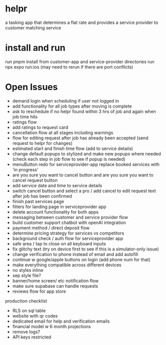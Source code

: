 # helpr
a tasking app that determines a flat rate and provides a service provider to customer matching service

# install and run
run pnpm install from customer-app and service-provider directories
run npx expo run:ios (may need to rerun if there are port conflicts)

# Open Issues


- demand login when scheduling if user not logged in 
- add functionality for all job types after moving is complete
- ask to reschedule if no helpr found within 3 hrs of job and again when job time hits
- ratings flow
- add ratings to request card
- cancellation flow at all stages including warnings
- flow for editing request after job has already been accepted (send request to helpr for changes)
- estimated start and finish time flow (add to service details)
- change default popups to stylized and make new popups where needed (check each step in job flow to see if popup is needed)
- menuButton redo for serviceprovider-app replace booked services with 'in progress'
- are you sure you want to cancel button and are you sure you want to cancel request button
- add service date and time to service details
- switch cancel button and select a pro / add cancel to edit request text after job has been confirmed
- finish past services page
- filters for landing page in serviceprovider app 
- delete account functionality for both apps
- messaging between customer and service provider flow
- build customer support chatbot with openAI integration
- payment method / direct deposit flow
- determine pricing strategy for services vs competitors
- background check / auth flow for serviceprovider app
- safe area / tap to close on all keyboard inputs
- fix glitchy text (try on device first to see if this is a simulator-only issue)
- change verification to phone instead of email and add autofill
- continue w google/apple buttons on login (add phone num for that)
- make everything compatible across different devices
- no styles inline
- sep style file?
- banner/home screen/ etc notification flow 
- make sure supabase can handle requests
- reviews flow for app store

production checklist

- RLS on sql table
- website with qr codes
- dedicated email for help and verification emails
- financial model w 6 month projections
- remove logs?
- API keys restricted






